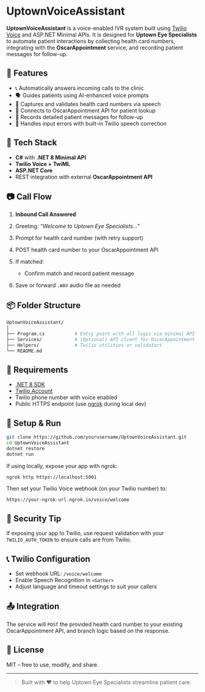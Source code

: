 # UptownVoiceAssistant

**UptownVoiceAssistant** is a voice-enabled IVR system built using [Twilio Voice](https://www.twilio.com/voice) and ASP.NET Minimal APIs. It is designed for **Uptown Eye Specialists** to automate patient interactions by collecting health card numbers, integrating with the **OscarAppointment** service, and recording patient messages for follow-up.

## 🚀 Features

* 📞 Automatically answers incoming calls to the clinic
* 🗣️ Guides patients using AI-enhanced voice prompts
* 🔗 Captures and validates health card numbers via speech
* 🔗 Connects to OscarAppointment API for patient lookup
* 🎤 Records detailed patient messages for follow-up
* 🔁 Handles input errors with built-in Twilio speech correction

## 🧰 Tech Stack

* **C#** with **.NET 8 Minimal API**
* **Twilio Voice + TwiML**
* **ASP.NET Core**
* REST integration with external **OscarAppointment API**

## 📷 Call Flow

1. **Inbound Call Answered**
2. Greeting: *"Welcome to Uptown Eye Specialists..."*
3. Prompt for health card number (with retry support)
4. POST health card number to your OscarAppointment API
5. If matched:

   * Confirm match and record patient message
6. Save or forward `.WAV` audio file as needed

## 📦 Folder Structure

```bash
UptownVoiceAssistant/
│
├── Program.cs           # Entry point with all logic via minimal API
├── Services/            # (Optional) API client for OscarAppointment
├── Helpers/             # Twilio utilities or validators
└── README.md
```

## 🔧 Requirements

* [.NET 8 SDK](https://dotnet.microsoft.com/download)
* [Twilio Account](https://twilio.com/)
* Twilio phone number with voice enabled
* Public HTTPS endpoint (use [ngrok](https://ngrok.com/) during local dev)

## 🚰 Setup & Run

```bash
git clone https://github.com/yourusername/UptownVoiceAssistant.git
cd UptownVoiceAssistant
dotnet restore
dotnet run
```

If using locally, expose your app with ngrok:

```bash
ngrok http https://localhost:5001
```

Then set your Twilio Voice webhook (on your Twilio number) to:

```
https://your-ngrok-url.ngrok.io/voice/welcome
```

## 🔐 Security Tip

If exposing your app to Twilio, use request validation with your `TWILIO_AUTH_TOKEN` to ensure calls are from Twilio.

## 📞 Twilio Configuration

* Set webhook URL: `/voice/welcome`
* Enable Speech Recognition in `<Gather>`
* Adjust language and timeout settings to suit your callers

## 📤 Integration

The service will `POST` the provided health card number to your existing OscarAppointment API, and branch logic based on the response.

## 📝 License

MIT – free to use, modify, and share.

---

> Built with ❤️ to help Uptown Eye Specialists streamline patient care.
